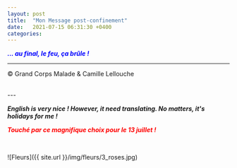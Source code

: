 ```yaml
---
layout: post
title:  "Mon Message post-confinement"
date:   2021-07-15 06:31:30 +0400
categories: 
---
```



<span style="color: blue">***... au final, le feu, ça brûle !***</span>
<br/>


---
&copy;  Grand Corps Malade & Camille Lellouche

<br>
---

***English is very nice ! However, it need translating. No matters, it's holidays for me !***


<span style="color: red">***Touché par ce magnifique choix pour le 13 juillet !***</span>

<br>

![Fleurs]({{ site.url }}/img/fleurs/3_roses.jpg)